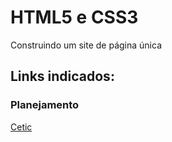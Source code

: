 # HTML5 e CSS3
Construindo um site de página única
## Links indicados:
### Planejamento
[Cetic](https://cetic.br/)
